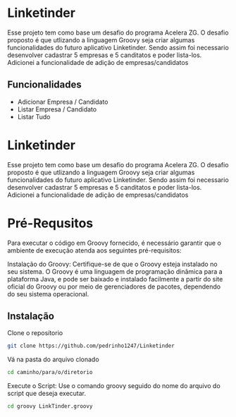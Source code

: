
# Linketinder

Esse projeto tem como base um desafio do programa Acelera ZG. O desafio proposto é que utlizando a linguagem Groovy seja criar algumas funcionalidades do futuro aplicativo Linketinder. 
Sendo assim foi necessario desenvolver cadastrar 5 empresas e 5 canditatos e poder lista-los. Adicionei a funcionalidade de adição de empresas/candidatos



## Funcionalidades

- Adicionar Empresa / Candidato 
- Listar Empresa / Candidato
- Listar Tudo



# Linketinder

Esse projeto tem como base um desafio do programa Acelera ZG. O desafio proposto é que utlizando a linguagem Groovy seja criar algumas funcionalidades do futuro aplicativo Linketinder. 
Sendo assim foi necessario desenvolver cadastrar 5 empresas e 5 canditatos e poder lista-los. Adicionei a funcionalidade de adição de empresas/candidatos

# Pré-Requsitos

Para executar o código em Groovy fornecido, é necessário garantir que o ambiente de execução atenda aos seguintes pré-requisitos:

Instalação do Groovy: Certifique-se de que o Groovy esteja instalado no seu sistema. O Groovy é uma linguagem de programação dinâmica para a plataforma Java, e pode ser baixado e instalado facilmente a partir do site oficial do Groovy ou por meio de gerenciadores de pacotes, dependendo do seu sistema operacional.




## Instalação

Clone o reposítorio

```bash
git clone https://github.com/pedrinho1247/Linketinder
```
Vá na pasta do arquivo clonado
```bash
cd caminho/para/o/diretorio
```
Execute o Script: Use o comando groovy seguido do nome do arquivo do script que deseja executar. 
```bash
cd groovy LinkTinder.groovy
```
